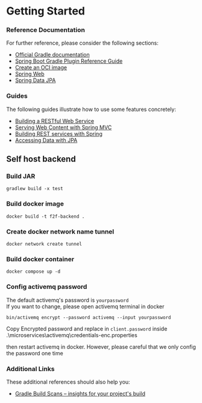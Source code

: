 # Getting Started

### Reference Documentation
For further reference, please consider the following sections:

* [Official Gradle documentation](https://docs.gradle.org)
* [Spring Boot Gradle Plugin Reference Guide](https://docs.spring.io/spring-boot/docs/2.7.5/gradle-plugin/reference/html/)
* [Create an OCI image](https://docs.spring.io/spring-boot/docs/2.7.5/gradle-plugin/reference/html/#build-image)
* [Spring Web](https://docs.spring.io/spring-boot/docs/2.7.5/reference/htmlsingle/#web)
* [Spring Data JPA](https://docs.spring.io/spring-boot/docs/2.7.5/reference/htmlsingle/#data.sql.jpa-and-spring-data)

### Guides
The following guides illustrate how to use some features concretely:

* [Building a RESTful Web Service](https://spring.io/guides/gs/rest-service/)
* [Serving Web Content with Spring MVC](https://spring.io/guides/gs/serving-web-content/)
* [Building REST services with Spring](https://spring.io/guides/tutorials/rest/)
* [Accessing Data with JPA](https://spring.io/guides/gs/accessing-data-jpa/)

## Self host backend
### Build JAR
`gradlew build -x test`

### Build docker image
`docker build -t f2f-backend .`

### Create docker network name tunnel
`docker network create tunnel`

### Build docker container
`docker compose up -d`

### Config activemq password
The default activemq's password is `yourpassword`  
If you want to change, please open activemq terminal in docker

`bin/activemq encrypt --password activemq --input yourpassword`

Copy Encrypted password and replace in `client.password` inside .\microservices\activemq\credentials-enc.properties

then restart activemq in docker. However, please careful that we only config the password one time


### Additional Links
These additional references should also help you:

* [Gradle Build Scans – insights for your project's build](https://scans.gradle.com#gradle)

